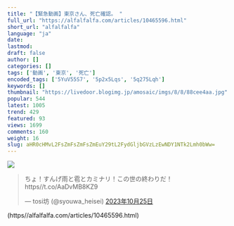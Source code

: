 ```yaml
---
title: "【緊急動画】東京さん、死亡確認。 "
full_url: "https://alfalfalfa.com/articles/10465596.html"
short_url: "alfalfalfa"
language: "ja"
date: 
lastmod: 
draft: false
author: []
categories: []
tags: ['動画', '東京', '死亡']
encoded_tags: ['5YuV55S7', '5p2x5Lqs', '5q275Lqh']
keywords: []
thumbnail: "https://livedoor.blogimg.jp/amosaic/imgs/8/8/88cee4aa.jpg"
popular: 544
latest: 1005
trend: 429
featured: 93
views: 1699
comments: 160
weight: 16
slug: aHR0cHMvL2FsZmFsZmFsZmEuY29tL2FydGljbGVzLzEwNDY1NTk2Lmh0bWw=
---
```


![](https://livedoor.blogimg.jp/amosaic/imgs/8/8/88cee4aa.jpg)

<blockquote class='twitter-tweet'><p lang='ja' dir='ltr'>ちょ！すんげ雨と雹とカミナリ！この世の終わりだ！ https//t.co/AaDvMB8KZ9</p>— tosi坊 (@syouwa_heisei) <a href='https//twitter.com/syouwa_heisei/status/1717150190145335594' target='_blank' rel='nofollow'>2023年10月25日</a></blockquote> 

(https//alfalfalfa.com/articles/10465596.html)
